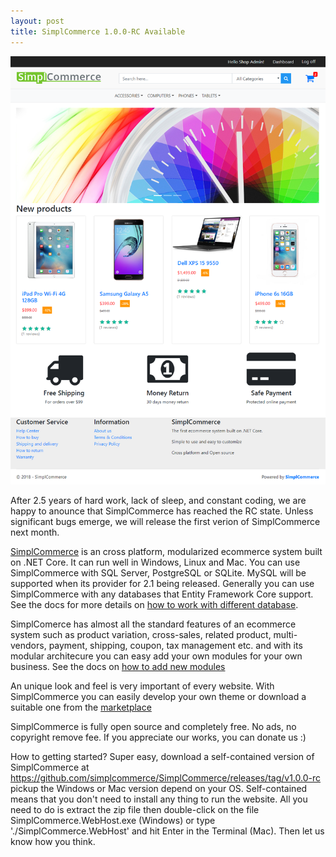 ```yaml
---
layout: post
title: SimplCommerce 1.0.0-RC Available
---
```


![SimplCommerce](/images/simplcommerce_v1.0-rc.png "SimplCommerce")

After 2.5 years of hard work, lack of sleep, and constant coding, we are happy to anounce that SimplCommerce has reached the RC state. Unless significant bugs emerge, we will release the first verion of SimplCommerce next month.

[SimplCommerce](https://www.simplcommerce.com/) is an cross platform, modularized ecommerce system built on .NET Core. It can run well in Windows, Linux and Mac. You can use SimplCommerce with SQL Server, PostgreSQL or SQLite. MySQL will be supported when its provider for 2.1 being released. Generally you can use SimplCommerce with any databases that Entity Framework Core support. See the docs for more details on [how to work with different database](https://docs.simplcommerce.com/en/latest/working-with-databases).

SimplComerce has almost all the standard features of an ecommerce system such as product variation, cross-sales, related product, multi-vendors, payment, shipping, coupon, tax management etc. and with its modular architecure you can easy add your own modules for your own business. See the docs on [how to add new modules](https://docs.simplcommerce.com/en/latest/how-to-add-new-modules/)

An unique look and feel is very important of every website. With SimplCommerce you can easily develop your own theme or download a suitable one from the [marketplace](https://docs.simplcommerce.com/en/latest/theme-development/)

SimplCommerce is fully open source and completely free. No ads, no copyright remove fee. If you appreciate our works, you can donate us :)

How to getting started? Super easy, download a self-contained version of SimplCommerce at https://github.com/simplcommerce/SimplCommerce/releases/tag/v1.0.0-rc pickup the Windows or Mac version depend on your OS. Self-contained means that you don't need to install any thing to run the website. All you need to do is extract the zip file then double-click on the file SimplCommerce.WebHost.exe (Windows) or type './SimplCommerce.WebHost' and hit Enter in the Terminal (Mac). Then let us know how you think.